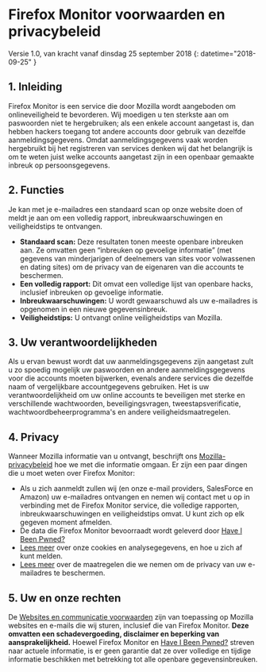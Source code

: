 # Firefox Monitor voorwaarden en privacybeleid
Versie 1.0, van kracht vanaf dinsdag 25 september 2018
{: datetime="2018-09-25" }

## 1. Inleiding

Firefox Monitor is een service die door Mozilla wordt aangeboden om onlineveiligheid te bevorderen. Wij moedigen u ten sterkste aan om paswoorden niet te hergebruiken; als een enkele account aangetast is, dan hebben hackers toegang tot andere accounts door gebruik van dezelfde aanmeldingsgegevens. Omdat aanmeldingsgegevens vaak worden hergebruikt bij het registreren van services denken wij dat het belangrijk is om te weten juist welke accounts aangetast zijn in een openbaar gemaakte inbreuk op persoonsgegevens.
 
## 2. Functies

Je kan met je e-mailadres een standaard scan op onze website doen of meldt je aan om een volledig rapport, inbreukwaarschuwingen en veiligheidstips te ontvangen. 
* **Standaard scan:** Deze resultaten tonen meeste openbare inbreuken aan. Ze omvatten geen “inbreuken op gevoelige informatie” (met gegevens van minderjarigen of deelnemers van sites voor volwassenen en dating sites) om de privacy van de eigenaren van die accounts te beschermen.
* **Een volledig rapport:** Dit omvat een volledige lijst van openbare hacks, inclusief inbreuken op gevoelige informatie.
* **Inbreukwaarschuwingen:** U wordt gewaarschuwd als uw e-mailadres is opgenomen in een nieuwe gegevensinbreuk.
* **Veiligheidstips:** U ontvangt online veiligheidstips van Mozilla.

## 3. Uw verantwoordelijkheden 

Als u ervan bewust wordt dat uw aanmeldingsgegevens zijn aangetast zult u zo spoedig mogelijk uw paswoorden en andere aanmeldingsgegevens voor die accounts moeten bijwerken, evenals andere services die dezelfde naam of vergelijkbare accountgegevens gebruiken. Het is uw verantwoordelijkheid om uw online accounts te beveiligen met sterke en verschillende wachtwoorden, beveiligingsvragen, tweestapsverificatie, wachtwoordbeheerprogramma's en andere veiligheidsmaatregelen.  

## 4. Privacy 

Wanneer Mozilla informatie van u ontvangt, beschrijft ons [Mozilla-privacybeleid](https://www.mozilla.org/privacy/) hoe we met die informatie omgaan. Er zijn een paar dingen die u moet weten over Firefox Monitor:

* Als u zich aanmeldt zullen wij (en onze e-mail providers, SalesForce en Amazon) uw e-mailadres ontvangen en nemen wij contact met u op in verbinding met de Firefox Monitor service, die volledige rapporten, inbreukwaarschuwingen en veiligheidstips omvat. U kunt zich op elk gegeven moment afmelden. 
* De data die Firefox Monitor bevoorraadt wordt geleverd door [Have I Been Pwned?](https://haveibeenpwned.com/) 
* [Lees meer](https://www.mozilla.org/privacy/websites/#cookies) over onze cookies en analysegegevens, en hoe u zich af kunt melden.
* [Lees meer](https://blog.mozilla.org/security/2018/06/25/scanning-breached-accounts-k-anonymity/) over de maatregelen die we nemen om de privacy van uw e-mailadres te beschermen. 

## 5. Uw en onze rechten

De [Websites en communicatie voorwaarden](https://www.mozilla.org/about/legal/terms/mozilla/) zijn van toepassing op Mozilla websites en e-mails die wij sturen, inclusief die van Firefox Monitor. **Deze omvatten een schadevergoeding, disclaimer en beperking van aansprakelijkheid.** Hoewel Firefox Monitor en [Have I Been Pwned?](https://haveibeenpwned.com/) streven naar actuele informatie, is er geen garantie dat ze over volledige en tijdige informatie beschikken met betrekking tot alle openbare gegevensinbreuken.                           
